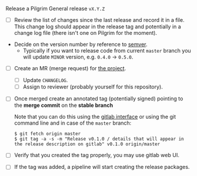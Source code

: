 Release a Pilgrim General release `vX.Y.Z`

- [ ] Review the list of changes since the last release and record it in a file. This change log should appear in the release tag and potentially in a change log file (there isn't one on Pilgrim for the moment).
- Decide on the version number by reference to
[semver](https://semver.org/).
    * Typically if you want to release code from current `master` branch you will update `MINOR` version, e.g. `0.4.0` -> `0.5.0`.
- [ ] Create an MR (merge request) for [the project](https://gitlab.univ-nantes.fr/PILGRIM/General/-/merge_requests).
    - [ ] Update `CHANGELOG`.
    - [ ] Assign to reviewer (probably yourself for this repository).
- [ ] Once merged create an annotated tag (potentially signed) pointing to the **merge commit** on the **stable branch**

    Note that you can do this using the [gitlab interface](https://gitlab.univ-nantes.fr/PILGRIM/General/-/tags) or using the git command line and in case of the `master` branch:
    ```
    $ git fetch origin master
    $ git tag -a -s -m "Release v0.1.0 / details that will appear in the release description on gitlab" v0.1.0 origin/master
    ```
- [ ] Verify that you created the tag properly, you may use gitlab web UI.
- [ ] If the tag was added, a pipeline will start creating the release packages.

